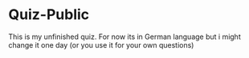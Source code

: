 # Quiz-Public
This is my unfinished quiz.
For now its in German language but i might change it one day
(or you use it for your own questions)
